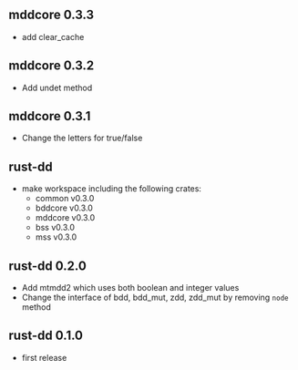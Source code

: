 ## mddcore 0.3.3

- add clear_cache

## mddcore 0.3.2

- Add undet method

## mddcore 0.3.1

- Change the letters for true/false

## rust-dd

- make workspace including the following crates:
    - common v0.3.0
    - bddcore v0.3.0
    - mddcore v0.3.0
    - bss v0.3.0
    - mss v0.3.0

## rust-dd 0.2.0

- Add mtmdd2 which uses both boolean and integer values
- Change the interface of bdd, bdd_mut, zdd, zdd_mut by removing `node` method

## rust-dd 0.1.0

- first release

